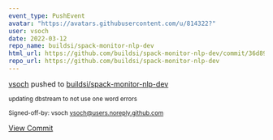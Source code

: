 ```yaml
---
event_type: PushEvent
avatar: "https://avatars.githubusercontent.com/u/814322?"
user: vsoch
date: 2022-03-12
repo_name: buildsi/spack-monitor-nlp-dev
html_url: https://github.com/buildsi/spack-monitor-nlp-dev/commit/36d89ac8d076642221b8c3eeaeb64d6e3c2e6085
repo_url: https://github.com/buildsi/spack-monitor-nlp-dev
---
```


<a href='https://github.com/vsoch' target='_blank'>vsoch</a> pushed to <a href='https://github.com/buildsi/spack-monitor-nlp-dev' target='_blank'>buildsi/spack-monitor-nlp-dev</a>

<small>updating dbstream to not use one word errors

Signed-off-by: vsoch <vsoch@users.noreply.github.com></small>

<a href='https://github.com/buildsi/spack-monitor-nlp-dev/commit/36d89ac8d076642221b8c3eeaeb64d6e3c2e6085' target='_blank'>View Commit</a>